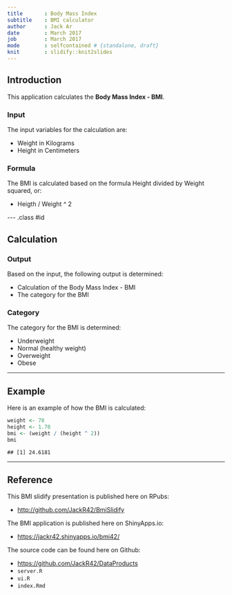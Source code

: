 ```yaml
---
title       : Body Mass Index
subtitle    : BMI calculator
author      : Jack Ar
date        : March 2017
job         : March 2017
mode        : selfcontained # {standalone, draft}
knit        : slidify::knit2slides
---
```


## Introduction

This application calculates the **Body Mass Index - BMI**.  

### Input
The input variables for the calculation are:
* Weight in Kilograms
* Height in Centimeters

### Formula
The BMI is calculated based on the formula Height divided by Weight squared, or:
* Heigth / Weight ^ 2

--- .class #id 

## Calculation


### Output
Based on the input, the following output is determined:
* Calculation of the Body Mass Index - BMI
* The category for the BMI

### Category
The category for the BMI is determined:
* Underweight
* Normal (healthy weight)
* Overweight 
* Obese

---

## Example

Here is an example of how the BMI is calculated:



```r
weight <- 78
height <- 1.78
bmi <- (weight / (height ^ 2))
bmi
```

```
## [1] 24.6181
```

---

## Reference

This BMI slidify presentation is published here on RPubs:
* http://github.com/JackR42/BmiSlidify

The BMI application is published here on ShinyApps.io:
* https://jackr42.shinyapps.io/bmi42/

The source code can be found here on Github:
* https://github.com/JackR42/DataProducts
* ```server.R```
* ```ui.R```
* ```index.Rmd```


